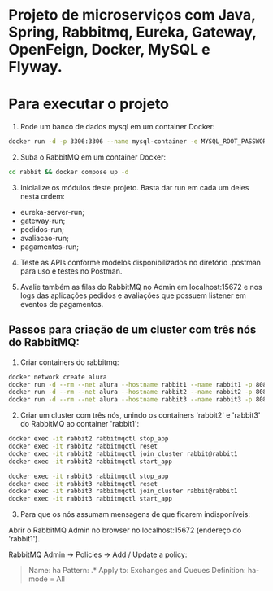 # Projeto de microserviços com Java, Spring, Rabbitmq, Eureka, Gateway, OpenFeign, Docker, MySQL e Flyway.

# Para executar o projeto

1. Rode um banco de dados mysql em um container Docker:

```sh
docker run -d -p 3306:3306 --name mysql-container -e MYSQL_ROOT_PASSWORD=root mysql:8.1.0
```

2. Suba o RabbitMQ em um container Docker:

```sh
cd rabbit && docker compose up -d
```

3. Inicialize os módulos deste projeto. Basta dar run em cada um deles nesta ordem:

- eureka-server-run;
- gateway-run;
- pedidos-run;
- avaliacao-run;
- pagamentos-run;

4. Teste as APIs conforme modelos disponibilizados no diretório .postman para uso e testes no Postman.

5. Avalie também as filas do RabbitMQ no Admin em localhost:15672 e nos logs das aplicações pedidos e avaliações que possuem listener em eventos de pagamentos.

## Passos para criação de um cluster com três nós do RabbitMQ:

1. Criar containers do rabbitmq:

```sh
docker network create alura
docker run -d --rm --net alura --hostname rabbit1 --name rabbit1 -p 8085:15672 -e RABBITMQ_ERLANG_COOKIE=alura_secret rabbitmq:3.10-management
docker run -d --rm --net alura --hostname rabbit2 --name rabbit2 -p 8086:15673 -e RABBITMQ_ERLANG_COOKIE=alura_secret rabbitmq:3.10-management
docker run -d --rm --net alura --hostname rabbit3 --name rabbit3 -p 8087:15674 -e RABBITMQ_ERLANG_COOKIE=alura_secret rabbitmq:3.10-management
```

2. Criar um cluster com três nós, unindo os containers 'rabbit2' e 'rabbit3' do RabbitMQ ao container 'rabbit1':

```sh
docker exec -it rabbit2 rabbitmqctl stop_app
docker exec -it rabbit2 rabbitmqctl reset
docker exec -it rabbit2 rabbitmqctl join_cluster rabbit@rabbit1
docker exec -it rabbit2 rabbitmqctl start_app

docker exec -it rabbit3 rabbitmqctl stop_app
docker exec -it rabbit3 rabbitmqctl reset
docker exec -it rabbit3 rabbitmqctl join_cluster rabbit@rabbit1
docker exec -it rabbit3 rabbitmqctl start_app
```

3. Para que os nós assumam mensagens de que ficarem indisponíveis:

Abrir o RabbitMQ Admin no browser no localhost:15672 (endereço do 'rabbit1').

RabbitMQ Admin -> Policies -> Add / Update a policy:

> Name: ha
> Pattern: .*
> Apply to: Exchanges and Queues
> Definition: ha-mode = All

